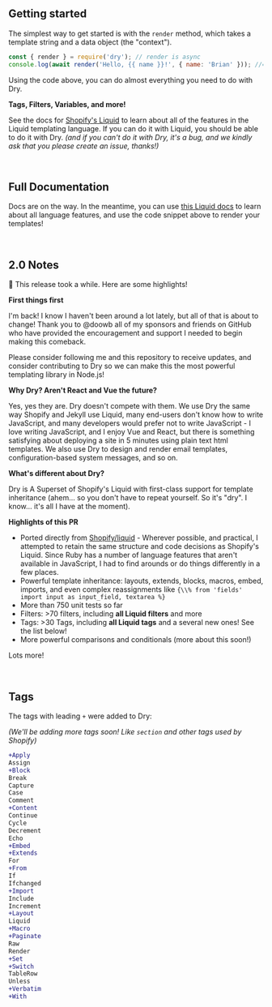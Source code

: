 <br>

## Getting started

The simplest way to get started is with the `render` method, which takes a template string and a data object (the "context").

```js
const { render } = require('dry'); // render is async
console.log(await render('Hello, {{ name }}!', { name: 'Brian' })); //=> Hello, Brian!
```

Using the code above, you can do almost everything you need to do with Dry.

**Tags, Filters, Variables, and more!**

See the docs for [Shopify's Liquid](https://shopify.github.io/liquid/basics/introduction/) to learn about all of the features in the Liquid templating language. If you can do it with Liquid, you should be able to do it with Dry. _(and if you can't do it with Dry, it's a bug, and we kindly ask that you please create an issue, thanks!)_

<br>

## Full Documentation

Docs are on the way. In the meantime, you can use [this Liquid docs](https://shopify.github.io/liquid/basics/introduction/) to learn about all language features, and use the code snippet above to render your templates!

<br>

## 2.0 Notes

🎉  This release took a while. Here are some highlights!

**First things first**

I'm back! I know I haven't been around a lot lately, but all of that is about to change! Thank you to @doowb all of my sponsors and friends on GitHub who have provided the encouragement and support I needed to begin making this comeback.

Please consider following me and this repository to receive updates, and consider contributing to Dry so we can make this the most powerful templating library in Node.js!

**Why Dry? Aren't React and Vue the future?**

Yes, yes they are. Dry doesn't compete with them. We use Dry the same way Shopify and Jekyll use Liquid, many end-users don't know how to write JavaScript, and many developers would prefer not to write JavaScript - I love writing JavaScript, and I enjoy Vue and React, but there is something satisfying about deploying a site in 5 minutes using plain text html templates. We also use Dry to design and render email templates, configuration-based system messages, and so on.

**What's different about Dry?**

Dry is A Superset of Shopify's Liquid with first-class support for template inheritance (ahem... so you don't have to repeat yourself. So it's "dry". I know... it's all I have at the moment).

**Highlights of this PR**

- Ported directly from [Shopify/liquid](https://github.com/Shopify/liquid) - Wherever possible, and practical, I attempted to retain the same structure and code decisions as Shopify's Liquid. Since Ruby has a number of language features that aren't available in JavaScript, I had to find arounds or do things differently in a few places.
- Powerful template inheritance: layouts, extends, blocks, macros, embed, imports, and even complex reassignments like `{\\% from 'fields' import input as input_field, textarea %}`
- More than 750 unit tests so far
- Filters: >70 filters, including **all Liquid filters** and more
- Tags: >30 Tags, including **all Liquid tags** and a several new ones! See the list below!
- More powerful comparisons and conditionals (more about this soon!)

Lots more!

<br>

## Tags

The tags with leading `+` were added to Dry:

_(We'll be adding more tags soon! Like `section` and other tags used by Shopify)_

```diff
+Apply
Assign
+Block
Break
Capture
Case
Comment
+Content
Continue
Cycle
Decrement
Echo
+Embed
+Extends
For
+From
If
Ifchanged
+Import
Include
Increment
+Layout
Liquid
+Macro
+Paginate
Raw
Render
+Set
+Switch
TableRow
Unless
+Verbatim
+With
```
